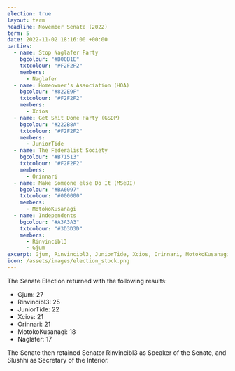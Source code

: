 ```yaml
---
election: true
layout: term
headline: November Senate (2022)
term: 5
date: 2022-11-02 18:16:00 +00:00
parties:
  - name: Stop Naglafer Party
    bgcolour: "#B00B1E"
    txtcolour: "#F2F2F2"
    members:
      - Naglafer
  - name: Homeowner's Association (HOA)
    bgcolour: "#822E9F"
    txtcolour: "#F2F2F2"
    members:
      - Xcios
  - name: Get Shit Done Party (GSDP)
    bgcolour: "#222B8A"
    txtcolour: "#F2F2F2"
    members:
      - JuniorTide
  - name: The Federalist Society
    bgcolour: "#B71513"
    txtcolour: "#F2F2F2"
    members:
      - Orinnari
  - name: Make Someone else Do It (MSeDI)
    bgcolour: "#BA6097"
    txtcolour: "#000000"
    members:
      - MotokoKusanagi
  - name: Independents
    bgcolour: "#A3A3A3"
    txtcolour: "#3D3D3D"
    members:
      - Rinvincibl3
      - Gjum
excerpt: Gjum, Rinvincibl3, JuniorTide, Xcios, Orinnari, MotokoKusanagi, and Naglafer elected to the Senate.
icon: /assets/images/election_stock.png
---
```

The Senate Election returned with the following results:

- Gjum: 27
- Rinvincibl3: 25
- JuniorTide: 22
- Xcios: 21
- Orinnari: 21
- MotokoKusanagi: 18
- Naglafer: 17

The Senate then retained Senator Rinvincibl3 as Speaker of the Senate, and Slushhi as Secretary of the Interior.